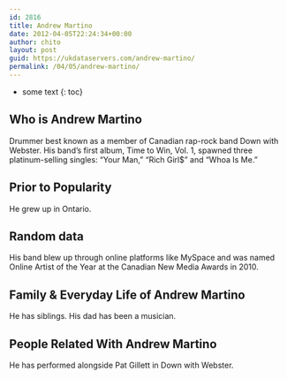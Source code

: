 ```yaml
---
id: 2816
title: Andrew Martino
date: 2012-04-05T22:24:34+00:00
author: chito
layout: post
guid: https://ukdataservers.com/andrew-martino/
permalink: /04/05/andrew-martino/
---
```


* some text
{: toc}


## Who is  Andrew Martino
                  
                  
                  
Drummer best known as a member of Canadian rap-rock band Down with Webster. His band&#8217;s first album, Time to Win, Vol. 1, spawned three platinum-selling singles: &#8220;Your Man,&#8221; &#8220;Rich Girl$&#8221; and &#8220;Whoa Is Me.&#8221;
                  
                
                
                
## Prior to Popularity 
                  
                  
                  
He grew up in Ontario.
                  
                
                
                
## Random data 
                  
                  
                  
His band blew up through online platforms like MySpace and was named Online Artist of the Year at the Canadian New Media Awards in 2010.
                  
                
                
                
## Family & Everyday Life of Andrew Martino
                  
                  
                  
He has siblings. His dad has been a musician.
                  
                
                
                
## People Related With  Andrew Martino
                  
                  
                  
He has performed alongside Pat Gillett in Down with Webster.
                  
                
              
            
          
          
          
    
    
  
